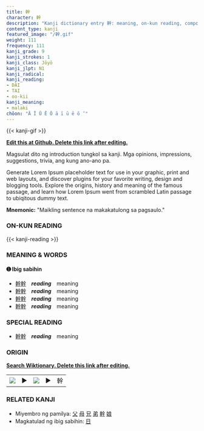 ```yaml
---
title: 幹
character: 幹
description: "Kanji dictionary entry 幹: meaning, on-kun reading, compounds, origin, related kanji"
content_type: kanji
featured_image: "/幹.gif"
weight: 111
frequency: 111
kanji_grade: 9
kanji_strokes: 1
kanji_class: Jōyō
kanji_jlpt: N1
kanji_radical: 
kanji_reading: 
- DAI
- TAI
- oo-kii
kanji_meaning:
- malaki
chōon: "Ā Ī Ū Ē Ō ā ī ū ē ō ’"
---
```

[//]: # (Don't edit the line below. Kanji animated GIF code is automatically generated.)
{{< kanji-gif >}}

[//]: # (Edit below this line.)

**[Edit this at Github. Delete this link after editing.](https://github.com/tim0g/tim/tree/main/content/kanji/幹/index.md)**

Magsulat dito ng introduction tungkol sa kanji. Mga opinions, impressions, suggestions, trivia, ang kung ano-ano pa.

Generate Lorem Ipsum placeholder text for use in your graphic, print and web layouts, and discover plugins for your favorite writing, design and blogging tools. Explore the origins, history and meaning of the famous passage, and learn how Lorem Ipsum went from scrambled Latin passage to ubiqitous dummy text.
 
**Mnemonic:** "Maikling sentence na makakatulong sa pagsaulo."

### ON-KUN READING

[//]: # (Don't edit the line below. ON-KUN READING code is automatically generated.)
{{< kanji-reading >}}

### MEANING & WORDS

#### ➊ **Ibig sabihin**
  - [幹](../幹)[幹](../幹)　***reading***　meaning
  - [幹](../幹)[幹](../幹)　***reading***　meaning
  - [幹](../幹)[幹](../幹)　***reading***　meaning
  - [幹](../幹)[幹](../幹)　***reading***　meaning

### SPECIAL READING
  - [幹](../幹)[幹](../幹)　***reading***　meaning

### ORIGIN

**[Search Wiktionary. Delete this link after editing.](https://wiktionary.org/wiki/幹)**
<table class="kanji-table"><tr><td>
<img src="60px-幹-bronze.svg.png">
</td><td>▶</td><td>
<img src="60px-幹-oracle.svg.png">
</td><td>▶</td>
<td class="kanji-origin">幹</td>
</tr></table>

### RELATED KANJI
- Miyembro ng pamilya: [父](../父) [母](../母) [兄](../兄) [弟](../弟) [幹](../幹) [娘](../娘)
- Magkatulad ng ibig sabihin: [日](../日)
